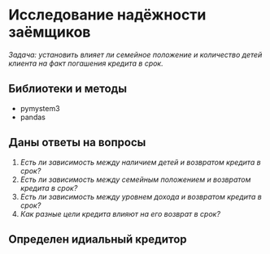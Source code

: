 # Исследование надёжности заёмщиков

*Задача: установить влияет ли семейное положение и количество детей клиента на факт погашения кредита в срок.*

## Библиотеки и методы
* pymystem3
* pandas

## Даны ответы на вопросы
1. *Есть ли зависимость между наличием детей и возвратом кредита в срок?* 
2. *Есть ли зависимость между семейным положением и возвратом кредита в срок?* 
3. *Есть ли зависимость между уровнем дохода и возвратом кредита в срок?* 
4. *Как разные цели кредита влияют на его возврат в срок?* 

## Определен идиальный кредитор 
